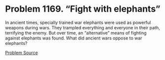 # Problem 1169. “Fight with elephants”

In ancient times, specially trained war elephants were used as powerful weapons during wars. They trampled everything and everyone in their path, terrifying the enemy. But over time, an “alternative” means of fighting against elephants was found. What did ancient wars oppose to war elephants?

[Problem Source](https://www.trizland.ru/tasks/5620/)